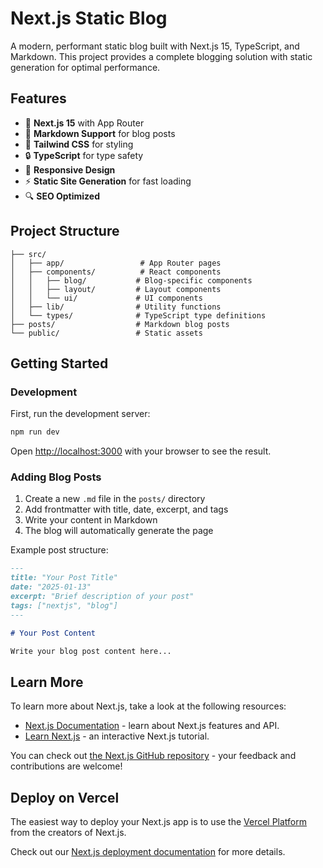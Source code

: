 # Next.js Static Blog

A modern, performant static blog built with Next.js 15, TypeScript, and Markdown. This project provides a complete blogging solution with static generation for optimal performance.

## Features

- 🚀 **Next.js 15** with App Router
- 📝 **Markdown Support** for blog posts
- 🎨 **Tailwind CSS** for styling
- 🔒 **TypeScript** for type safety
- 📱 **Responsive Design**
- ⚡ **Static Site Generation** for fast loading
- 🔍 **SEO Optimized**

## Project Structure

```
├── src/
│   ├── app/                 # App Router pages
│   ├── components/          # React components
│   │   ├── blog/           # Blog-specific components
│   │   ├── layout/         # Layout components
│   │   └── ui/             # UI components
│   ├── lib/                # Utility functions
│   └── types/              # TypeScript type definitions
├── posts/                  # Markdown blog posts
└── public/                 # Static assets
```

## Getting Started

### Development

First, run the development server:

```bash
npm run dev
```

Open [http://localhost:3000](http://localhost:3000) with your browser to see the result.

### Adding Blog Posts

1. Create a new `.md` file in the `posts/` directory
2. Add frontmatter with title, date, excerpt, and tags
3. Write your content in Markdown
4. The blog will automatically generate the page

Example post structure:
```markdown
---
title: "Your Post Title"
date: "2025-01-13"
excerpt: "Brief description of your post"
tags: ["nextjs", "blog"]
---

# Your Post Content

Write your blog post content here...
```

## Learn More

To learn more about Next.js, take a look at the following resources:

- [Next.js Documentation](https://nextjs.org/docs) - learn about Next.js features and API.
- [Learn Next.js](https://nextjs.org/learn) - an interactive Next.js tutorial.

You can check out [the Next.js GitHub repository](https://github.com/vercel/next.js) - your feedback and contributions are welcome!

## Deploy on Vercel

The easiest way to deploy your Next.js app is to use the [Vercel Platform](https://vercel.com/new?utm_medium=default-template&filter=next.js&utm_source=create-next-app&utm_campaign=create-next-app-readme) from the creators of Next.js.

Check out our [Next.js deployment documentation](https://nextjs.org/docs/app/building-your-application/deploying) for more details.
